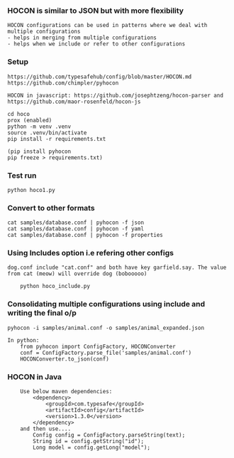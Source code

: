### HOCON is similar to JSON but with more flexibility

    HOCON configurations can be used in patterns where we deal with multiple configurations
    - helps in merging from multiple configurations
    - helps when we include or refer to other configurations

### Setup
    https://github.com/typesafehub/config/blob/master/HOCON.md
    https://github.com/chimpler/pyhocon

    HOCON in javascript: https://github.com/josephtzeng/hocon-parser and https://github.com/maor-rosenfeld/hocon-js

    cd hoco
    prox (enabled)
    python -m venv .venv
    source .venv/bin/activate
    pip install -r requirements.txt

    (pip install pyhocon
    pip freeze > requirements.txt)

### Test run
    python hoco1.py

### Convert to other formats
    cat samples/database.conf | pyhocon -f json
    cat samples/database.conf | pyhocon -f yaml
    cat samples/database.conf | pyhocon -f properties

### Using Includes option i.e refering other configs
    dog.conf include "cat.conf" and both have key garfield.say. The value from cat (meow) will override dog (bobooooo)
        
        python hoco_include.py

### Consolidating multiple configurations using include and writing the final o/p

    pyhocon -i samples/animal.conf -o samples/animal_expanded.json

    In python:
        from pyhocon import ConfigFactory, HOCONConverter
        conf = ConfigFactory.parse_file('samples/animal.conf')
        HOCONConverter.to_json(conf)

### HOCON in Java
        Use below maven dependencies:
            <dependency>
                <groupId>com.typesafe</groupId>
                <artifactId>config</artifactId>
                <version>1.3.0</version>
            </dependency>
        and then use....
            Config config = ConfigFactory.parseString(text);
            String id = config.getString("id");
            Long model = config.getLong("model");
            
